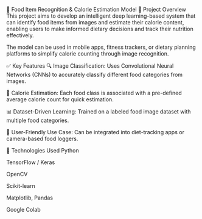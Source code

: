 🥗 Food Item Recognition & Calorie Estimation Model
📌 Project Overview
This project aims to develop an intelligent deep learning-based system that can identify food items from images and estimate their calorie content, enabling users to make informed dietary decisions and track their nutrition effectively.

The model can be used in mobile apps, fitness trackers, or dietary planning platforms to simplify calorie counting through image recognition.

✅ Key Features
🔍 Image Classification: Uses Convolutional Neural Networks (CNNs) to accurately classify different food categories from images.

🧠 Calorie Estimation: Each food class is associated with a pre-defined average calorie count for quick estimation.

📊 Dataset-Driven Learning: Trained on a labeled food image dataset with multiple food categories.

📱 User-Friendly Use Case: Can be integrated into diet-tracking apps or camera-based food loggers.

🧠 Technologies Used
Python

TensorFlow / Keras

OpenCV

Scikit-learn

Matplotlib, Pandas

Google Colab

